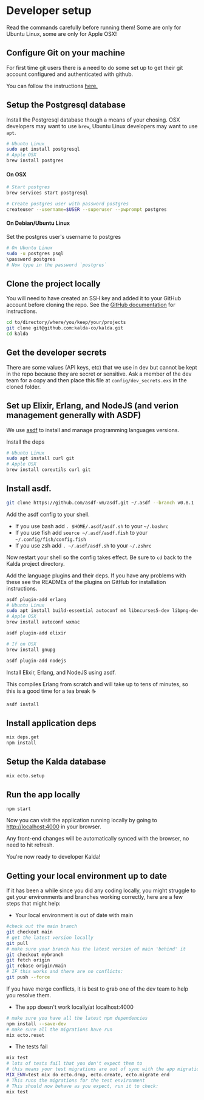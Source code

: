 # Developer setup

Read the commands carefully before running them! Some are only for Ubuntu Linux, some are only for Apple OSX!

## Configure Git on your machine

For first time git users there is a need to do some set up to get their git account configured and authenticated with github.

You can follow the instructions [here.](https://docs.github.com/en/free-pro-team@latest/github/getting-started-with-github/set-up-git)

## Setup the Postgresql database

Install the Postgresql database though a means of your chosing. OSX
developers may want to use `brew`, Ubuntu Linux developers may want to use
`apt`.

```sh
# Ubuntu Linux
sudo apt install postgresql
# Apple OSX
brew install postgres
```

#### On OSX

```sh
# Start postgres
brew services start postgresql

# Create postgres user with password postgres
createuser --username=$USER --superuser --pwprompt postgres
```

#### On Debian/Ubuntu Linux

Set the postgres user's username to postgres

```sh
# On Ubuntu Linux
sudo -u postgres psql
\password postgres
# Now type in the password `postgres`
```

## Clone the project locally

You will need to have created an SSH key and added it to your GitHub account
before cloning the repo. See the [GitHub documentation][gh-ssh] for instructions.

[gh-ssh]: https://docs.github.com/en/free-pro-team@latest/github/authenticating-to-github/connecting-to-github-with-ssh

```sh
cd to/directory/where/you/keep/your/projects
git clone git@github.com:kalda-co/kalda.git
cd kalda
```

## Get the developer secrets

There are some values (API keys, etc) that we use in dev but cannot be kept
in the repo because they are secret or sensitive. Ask a member of the dev team
for a copy and then place this file at `config/dev_secrets.exs` in the cloned
folder.

## Set up Elixir, Erlang, and NodeJS (and verion management generally with ASDF)

We use [asdf](https://github.com/asdf-vm/asdf) to install and manage
programming languages versions.

Install the deps

```sh
# Ubuntu Linux
sudo apt install curl git
# Apple OSX
brew install coreutils curl git
```

## Install asdf.

```sh
git clone https://github.com/asdf-vm/asdf.git ~/.asdf --branch v0.8.1
```

Add the asdf config to your shell.

- If you use bash add `. $HOME/.asdf/asdf.sh` to your `~/.bashrc`
- If you use fish add `source ~/.asdf/asdf.fish` to your `~/.config/fish/config.fish`
- If you use zsh add `. ~/.asdf/asdf.sh` to your `~/.zshrc`

Now restart your shell so the config takes effect. Be sure to `cd` back to
the Kalda project directory.

Add the language plugins and their deps. If you have any problems with these see the READMEs of the plugins on GitHub for installation instructions.

```sh
asdf plugin-add erlang
# Ubuntu Linux
sudo apt install build-essential autoconf m4 libncurses5-dev libpng-dev libssh-dev unixodbc-dev xsltproc libxml2-utils libncurses-dev
# Apple OSX
brew install autoconf wxmac
```

```sh
asdf plugin-add elixir
```

```sh
# If on OSX
brew install gnupg

asdf plugin-add nodejs
```

Install Elixir, Erlang, and NodeJS using asdf.

This compiles Erlang from scratch and will take up to tens of minutes, so
this is a good time for a tea break ☕

```sh
asdf install
```

## Install application deps

```sh
mix deps.get
npm install
```

## Setup the Kalda database

```sh
mix ecto.setup
```

## Run the app locally

```sh
npm start
```

Now you can visit the application running locally by going to
<http://localhost:4000> in your browser.

Any front-end changes will be automatically synced with the browser, no need
to hit refresh.

You're now ready to developer Kalda!

## Getting your local environment up to date

If it has been a while since you did any coding locally, you might struggle to get your environments and branches working correctly, here are a few steps that might help:

- Your local environment is out of date with main

```sh
#check out the main branch
git checkout main
# get the latest version locally
git pull
# make sure your branch has the latest version of main 'behind' it
git checkout mybranch
git fetch origin
git rebase origin/main
# IF this works and there are no conflicts:
git push --force
```

If you have merge conflicts, it is best to grab one of the dev team to help you resolve them.

- The app doesn't work locally/at localhost:4000

```sh
# make sure you have all the latest npm dependencies
npm install --save-dev
# make sure all the migrations have run
mix ecto.reset
```

- The tests fail

```sh
mix test
# lots of tests fail that you don't expect them to
# this means your test migrations are out of sync with the app migrations
MIX_ENV=test mix do ecto.drop, ecto.create, ecto.migrate end
# This runs the migrations for the test environment
# This should now behave as you expect, run it to check:
mix test
```
